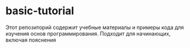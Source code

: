# basic-tutorial
Этот репозиторий содержит учебные материалы и примеры кода для изучения основ программирования. Подходит для начинающих, включая пояснения
